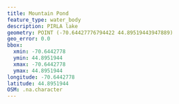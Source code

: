 ```yaml
---
title: Mountain Pond
feature_type: water_body
description: PIRLA lake
geometry: POINT (-70.64427776794422 44.89519443947889)
geo_error: 0.0
bbox:
  xmin: -70.6442778
  ymin: 44.8951944
  xmax: -70.6442778
  ymax: 44.8951944
longitude: -70.6442778
latitude: 44.8951944
OSM: .na.character
---
```


